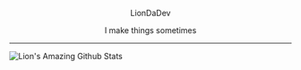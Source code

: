 <p align="center" style="font-size: 1em">
  LionDaDev
</p>
<p align="center">
  I make things sometimes
</p>
<hr>

![Lion's Amazing Github Stats](https://github-readme-stats.vercel.app/api?username=liondadev&count_private=true&show_icons=true&theme=radical)
